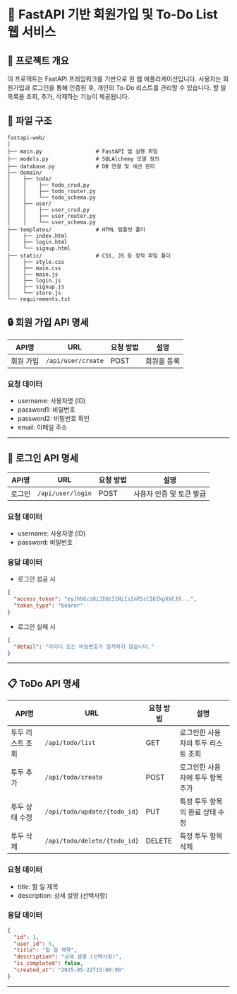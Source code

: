 # 📝 FastAPI 기반 회원가입 및 To-Do List 웹 서비스
## 📌 프로젝트 개요
이 프로젝트는 FastAPI 프레임워크를 기반으로 한 웹 애플리케이션입니다. 사용자는 회원가입과 로그인을 통해 인증된 후, 개인의 To-Do 리스트를 관리할 수 있습니다. 할 일 목록을 조회, 추가, 삭제하는 기능이 제공됩니다.

## 📂 파일 구조
```
fastapi-web/
│
├── main.py                 # FastAPI 앱 실행 파일
├── models.py               # SQLAlchemy 모델 정의
├── database.py             # DB 연결 및 세션 관리
├── domain/            
│    ├── todo/
│    │    ├── todo_crud.py
│    │    ├── todo_router.py
│    │    └── todo_schema.py
│    ├── user/
│    │    ├── user_crud.py
│    │    ├── user_router.py
│    │    └── user_schema.py
├── templates/              # HTML 템플릿 폴더 
│    ├── index.html
│    ├── login.html
│    └── signup.html
├── static/                 # CSS, JS 등 정적 파일 폴더
│    ├── style.css
│    ├── main.css
│    ├── main.js
│    ├── login.js 
│    ├── signup.js 
│    └── store.js
└── requirements.txt
```
## 🔒 회원 가입 API 명세

| API명   | URL            | 요청 방법 | 설명          |
|---------|----------------|-----------|---------------|
| 회원 가입 | `/api/user/create` | POST      | 회원을 등록 |

### 요청 데이터

- username: 사용자명 (ID)
- password1: 비밀번호
- password2: 비밀번호 확인
- email: 이메일 주소

---

## 🔐 로그인 API 명세

| API명   | URL            | 요청 방법 | 설명                |
|---------|----------------|-----------|---------------------|
| 로그인  | `/api/user/login` | POST      | 사용자 인증 및 토큰 발급 |

### 요청 데이터

- username: 사용자명 (ID)
- password: 비밀번호

### 응답 데이터

- 로그인 성공 시
```json
{
  "access_token": "eyJhbGciOiJIUzI1NiIsInR5cCI6IkpXVCJ9...",
  "token_type": "bearer"
}
```

- 로그인 실패 시
```json
{
  "detail": "아이디 또는 비밀번호가 일치하지 않습니다."
}
```

---

## 📋 ToDo API 명세

| API명      | URL                          | 요청 방법  | 설명                  |
| --------- | ---------------------------- | ------ | ------------------- |
| 투두 리스트 조회 | `/api/todo/list`             | GET    | 로그인한 사용자의 투두 리스트 조회 |
| 투두 추가     | `/api/todo/create`           | POST   | 로그인한 사용자에 투두 항목 추가  |
| 투두 상태 수정  | `/api/todo/update/{todo_id}` | PUT    | 특정 투두 항목의 완료 상태 수정  |
| 투두 삭제     | `/api/todo/delete/{todo_id}` | DELETE | 특정 투두 항목 삭제         |

### 요청 데이터

- title: 할 일 제목
- description: 상세 설명 (선택사항)

### 응답 데이터

```json
{
  "id": 1,
  "user_id": 5,
  "title": "할 일 제목",
  "description": "상세 설명 (선택사항)",
  "is_completed": false,
  "created_at": "2025-05-22T15:00:00"
}
```

---